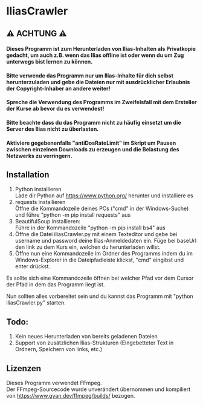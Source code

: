 # IliasCrawler
## ⚠️ ACHTUNG ⚠️
#### Dieses Programm ist zum Herunterladen von Ilias-Inhalten als Privatkopie gedacht, um auch z.B. wenn das Ilias offline ist oder wenn du um Zug unterwegs bist lernen zu können.  
#### Bitte verwende das Programm nur um Ilias-Inhalte für dich selbst herunterzuladen und gebe die Dateien nur mit ausdrücklicher Erlaubnis der Copyright-Inhaber an andere weiter!  
#### Spreche die Verwendung des Programms im Zweifelsfall mit dem Ersteller der Kurse ab bevor du es verwendest!

#### Bitte beachte dass du das Programm nicht zu häufig einsetzt um die Server des Ilias nicht zu überlasten.
#### Aktiviere gegebenenfalls "antiDosRateLimit" im Skript um Pausen zwischen einzelnen Downloads zu erzeugen und die Belastung des Netzwerks zu verringern.

## Installation
1. Python installieren  
  Lade dir Python auf https://www.python.org/ herunter und installiere es
2. requests installieren  
  Öffne die Kommandozeile deines PCs ("cmd" in der Windows-Suche) und führe "python -m pip install requests" aus
3. BeautifulSoup installieren:  
  Führe in der Kommandozeile "python -m pip install bs4" aus
4. Öffne die Datei iliasCrawler.py mit einem Texteditor und gebe bei username und password deine Ilias-Anmeldedaten ein. Füge bei baseUrl den link zu dem Kurs ein, welchen du herunterladen willst.  
5. Öffne nun eine Kommandozeile im Ordner des Programms indem du im Windows-Explorer in die Dateipfadleiste klickst, "cmd" eingibst und enter drückst.  

Es sollte sich eine Kommandozeile öffnen bei welcher Pfad vor dem Cursor der Pfad in dem das Programm liegt ist.  

Nun sollten alles vorbereitet sein und du kannst das Programm mit "python iliasCrawler.py" starten.  

## Todo:
1. Kein neues Herunterladen von bereits geladenen Dateien
2. Support von zusätzlichen Ilias-Strukturen (Eingebetteter Text in Ordnern, Speichern von links, etc.)

## Lizenzen
Dieses Programm verwendet FFmpeg.  
Der FFmpeg-Sourcecode wurde unverändert übernommen und kompiliert von https://www.gyan.dev/ffmpeg/builds/ bezogen.
